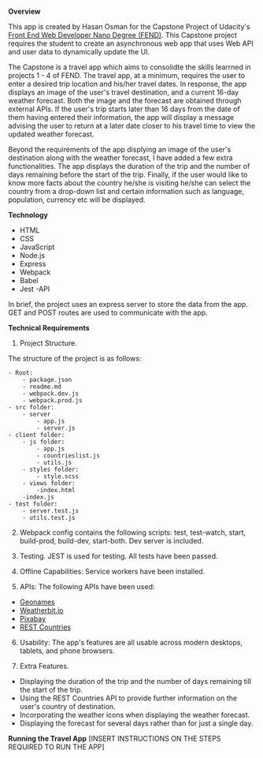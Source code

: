 **Overview**

This app is created by Hasan Osman for the Capstone Project of Udacity's  [Front End Web Developer Nano Degree (FEND)](https://www.udacity.com/course/front-end-web-developer-nanodegree--nd0011). 
This Capstone project requires the student to create an asynchronous web app that uses Web API and user data to dynamically update the UI.


The Capstone is a travel app which aims to consolidte the skills learrned in projects 1 - 4 of FEND. The travel app, at a minimum, requires the user to enter a desired trip location and his/her travel dates. In response, the app displays an image of the user's travel destination,  and a current 16-day weather forecast. Both the image and the forecast are obtained through external APIs. If the user's trip starts later than 16 days from the date of them having entered their information, the app will display a message advising the user to return at a later date closer to his travel time to view the updated weather forecast.   

Beyond the requirements of the app displying an image of the user's destination along with the weather forecast, I have added a few extra functionalities. The app displays the duration of the trip and the number of days remaining before the start of the trip. Finally, if the user would like to know more facts about the country he/she is visiting he/she can select the country from a drop-down list and certain information such as language, population, currency etc will be displayed. 


**Technology**
- HTML
- CSS
- JavaScript
- Node.js
- Express
- Webpack
- Babel
- Jest
-API

In brief, the project uses an express server to store the data from the app. GET and POST routes are used to communicate with the app.

**Technical Requirements**

1. Project Structure.

The structure of the project is as follows:


    - Root:  
        - package.json
        - readme.md
        - webpack.dev.js
        - webpack.prod.js
    - src folder:
        - server
            - app.js
            - server.js
    - client folder:
        - js folder:
            - app.js
            - countrieslist.js
            - utils.js
        - styles folder:
            - style.scss
        - views folder:
            -index.html
        -index.js
    - test folder:
        - server.test.js
        - utils.test.js  


2. Webpack config contains the following scripts: test, test-watch, start, build-prod, build-dev, start-both. Dev server is included.

3. Testing.  JEST is used for testing. All tests have been passed.

4. Offline Capabilities: Service workers have been installed. 

5. APIs: The following APIs have been used:
- [Geonames](http://www.geonames.org)  
- [Weatherbit.io](https://www.weatherbit.io/)
- [Pixabay](https://pixabay.com/)
- [REST Countries](https://restcountries.eu/)

6. Usability: The app's features are all usable across modern desktops, tablets, and phone browsers. 

7. Extra Features.
- Displaying the duration of the trip and the number of days remaining till the start of the trip. 
- Using the REST Countries API to provide further information on the user's country of destination. 
- Incorporating the weather icons when displaying the weather forecast.
- Displaying the forecast for several days rather than for just a single day.


**Running the Travel App**
[INSERT INSTRUCTIONS ON THE STEPS REQUIRED TO RUN THE APP]

